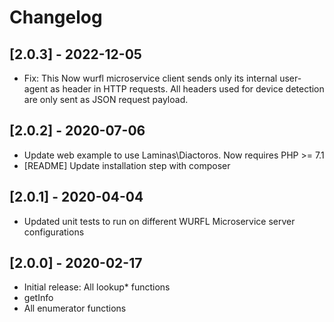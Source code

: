 # Changelog

## [2.0.3] - 2022-12-05

- Fix: This Now wurfl microservice client sends only its internal user-agent as header in HTTP requests. All headers used for device detection are only sent as JSON request payload.

## [2.0.2] - 2020-07-06
- Update web example to use Laminas\Diactoros. Now requires PHP >= 7.1
- [README] Update installation step with composer

## [2.0.1] - 2020-04-04
- Updated unit tests to run on different WURFL Microservice server configurations

## [2.0.0] - 2020-02-17
- Initial release: All lookup* functions
- getInfo
- All enumerator functions
